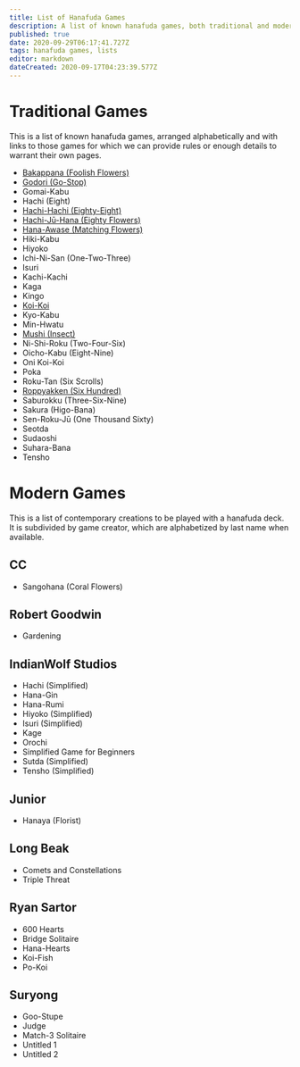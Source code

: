 ```yaml
---
title: List of Hanafuda Games
description: A list of known hanafuda games, both traditional and modern.
published: true
date: 2020-09-29T06:17:41.727Z
tags: hanafuda games, lists
editor: markdown
dateCreated: 2020-09-17T04:23:39.577Z
---
```


# Traditional Games
This is a list of known hanafuda games, arranged alphabetically and with links to those games for which we can provide rules or enough details to warrant their own pages.

- [Bakappana (Foolish Flowers)](/en/hanafuda/games/bakappana)
- [Godori (Go-Stop)](/en/hanafuda/games/go-stop)
- Gomai-Kabu
- Hachi (Eight)
- [Hachi-Hachi (Eighty-Eight)](/en/hanafuda/games/hachi-hachi)
- [Hachi-Jū-Hana (Eighty Flowers)](/en/hanafuda/games/hachi-juu-hana)
- [Hana-Awase (Matching Flowers)](/en/hanafuda/games/hana-awase)
- Hiki-Kabu
- Hiyoko
- Ichi-Ni-San (One-Two-Three)
- Isuri
- Kachi-Kachi
- Kaga
- Kingo
- [Koi-Koi](/en/hanafuda/games/koi-koi)
- Kyo-Kabu
- Min-Hwatu
- [Mushi (Insect)](/en/hanafuda/games/mushi)
- Ni-Shi-Roku (Two-Four-Six)
- Oicho-Kabu (Eight-Nine)
- Oni Koi-Koi
- Poka
- Roku-Tan (Six Scrolls)
- [Roppyakken (Six Hundred)](/en/hanafuda/games/roppyakken)
- Saburokku (Three-Six-Nine)
- Sakura (Higo-Bana)
- Sen-Roku-Jū (One Thousand Sixty)
- Seotda
- Sudaoshi
- Suhara-Bana
- Tensho

# Modern Games
This is a list of contemporary creations to be played with a hanafuda deck. It is subdivided by game creator, which are alphabetized by last name when available.
## CC
- Sangohana (Coral Flowers)
## Robert Goodwin
- Gardening
## IndianWolf Studios
- Hachi (Simplified)
- Hana-Gin
- Hana-Rumi
- Hiyoko (Simplified)
- Isuri (Simplified)
- Kage
- Orochi
- Simplified Game for Beginners
- Sutda (Simplified)
- Tensho (Simplified)
## Junior
- Hanaya (Florist)
## Long Beak
- Comets and Constellations
- Triple Threat
## Ryan Sartor
- 600 Hearts
- Bridge Solitaire
- Hana-Hearts
- Koi-Fish
- Po-Koi
## Suryong
- Goo-Stupe
- Judge
- Match-3 Solitaire
- Untitled 1
- Untitled 2
